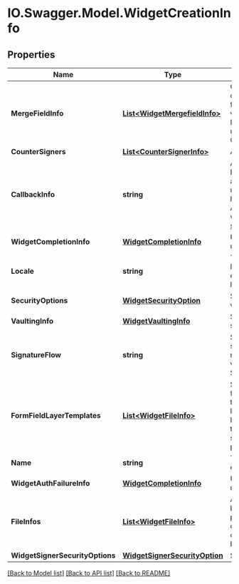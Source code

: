 # IO.Swagger.Model.WidgetCreationInfo
## Properties

Name | Type | Description | Notes
------------ | ------------- | ------------- | -------------
**MergeFieldInfo** | [**List&lt;WidgetMergefieldInfo&gt;**](WidgetMergefieldInfo.md) | Optional default values for fields to merge into the document. The values will be presented to the signers for editable fields; for read-only fields the provided values will not be editable during the signing process. Merging data into fields is currently not supported when used with libraryDocumentId or libraryDocumentName. Only file and url are currently supported | [optional] 
**CounterSigners** | [**List&lt;CounterSignerInfo&gt;**](CounterSignerInfo.md) | A list of one or more counter signers | [optional] 
**CallbackInfo** | **string** | A publicly accessible url to which Adobe Sign will do an HTTP GET operation every time there is a new agreement event. HTTP authentication is supported using standard embedded syntax - i.e. http://username:password@your.server.com/path/to/file. Adobe Sign can also ping your system using HTTP PUT with the final signed PDF. Please contact support@echosign.com if you wish to use this option. | [optional] 
**WidgetCompletionInfo** | [**WidgetCompletionInfo**](WidgetCompletionInfo.md) | URL and associated properties for the success page the user will be taken to after filling out the widget | [optional] 
**Locale** | **string** | The locale associated with this widget - specifies the language for the signing page and emails, for example en_US or fr_FR.  If none specified, defaults to the language configured for the widget creator | [optional] 
**SecurityOptions** | [**WidgetSecurityOption**](WidgetSecurityOption.md) | Sets optional secondary security parameters for your widget | [optional] 
**VaultingInfo** | [**WidgetVaultingInfo**](WidgetVaultingInfo.md) | Sets the vaulting properties that allows Adobe Sign to securely store documents with a vault provider | [optional] 
**SignatureFlow** | **string** | Selects the workflow you would like to use - whether the sender needs to sign before the recipient, after the recipient, or not at all. The possible values for this variable are SENDER_SIGNATURE_NOT_REQUIRED or SENDER_SIGNS_LAST | [optional] 
**FormFieldLayerTemplates** | [**List&lt;WidgetFileInfo&gt;**](WidgetFileInfo.md) | Specifies the form field layer template or source of form fields to apply on the files in this transaction. If specified, the FileInfo for this parameter must refer to a form field layer template via libraryDocumentId or libraryDocumentName, or if specified via transientDocumentId or documentURL, it must be of a supported file type. Note: Only one of the four parameters in every FileInfo object must be specified | [optional] 
**Name** | **string** | The name of the widget that will be used to identify it, in emails and on the website | [optional] 
**WidgetAuthFailureInfo** | [**WidgetCompletionInfo**](WidgetCompletionInfo.md) | URL and associated properties for the error page the user will be taken after failing to authenticate | [optional] 
**FileInfos** | [**List&lt;WidgetFileInfo&gt;**](WidgetFileInfo.md) | A list of one or more files (or references to files) that will be used to create the widget. If more than one file is provided, they will be combined before the widget is created. Library documents are not permitted. Note: Only one of the four parameters in every FileInfo object must be specified | [optional] 
**WidgetSignerSecurityOptions** | [**WidgetSignerSecurityOption**](WidgetSignerSecurityOption.md) | Security options that apply to widget signers | [optional] 

[[Back to Model list]](../README.md#documentation-for-models) [[Back to API list]](../README.md#documentation-for-api-endpoints) [[Back to README]](../README.md)

